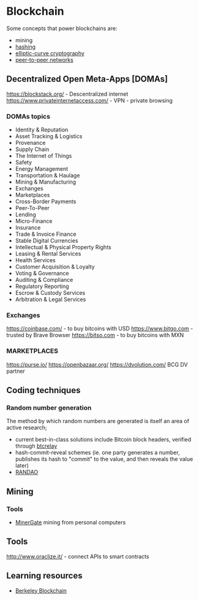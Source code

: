 # Blockchain


Some concepts that power blockchains are:

- mining
- [hashing](https://en.wikipedia.org/wiki/Cryptographic_hash_function)
- [elliptic-curve cryptography](https://en.wikipedia.org/wiki/Elliptic_curve_cryptography) 
- [peer-to-peer networks](https://en.wikipedia.org/wiki/Peer-to-peer)

## Decentralized Open Meta-Apps [DOMAs]

https://blockstack.org/ - Descentralized internet
https://www.privateinternetaccess.com/ - VPN - private browsing

### DOMAs topics

- Identity & Reputation
- Asset Tracking & Logistics
- Provenance
- Supply Chain
- The Internet of Things
- Safety
- Energy Management
- Transportation & Haulage
- Mining & Manufacturing
- Exchanges
- Marketplaces
- Cross-Border Payments
- Peer-To-Peer
- Lending
- Micro-Finance
- Insurance
- Trade & Invoice Finance
- Stable Digital Currencies
- Intellectual & Physical Property Rights
- Leasing & Rental Services
- Health Services
- Customer Acquisition & Loyalty
- Voting & Governance
- Auditing & Compliance
- Regulatory Reporting
- Escrow & Custody Services
- Arbitration & Legal Services

### Exchanges

https://coinbase.com/  - to buy bitcoins with USD
https://www.bitgo.com - trusted by Brave Browser
https://bitso.com - to buy bitcoins with MXN

### MARKETPLACES

https://purse.io/
https://openbazaar.org/
https://dvolution.com/ BCG DV partner

## Coding techniques

### Random number generation

The method by which random numbers are generated is itself an area of active research; 

- current best-in-class solutions include Bitcoin block headers, verified through [btcrelay](http://btcrelay.org)
- hash-commit-reveal schemes (ie. one party generates a number, publishes its hash to "commit" to the value, and then reveals the value later) 
- [RANDAO](https://github.com/randao/randao)

## Mining

### Tools

- [MinerGate](https://minergate.com/) mining from personal computers

## Tools

http://www.oraclize.it/ - connect APIs to smart contracts

## Learning resources

- [Berkeley Blockchain](https://blockchain.berkeley.edu/)